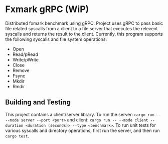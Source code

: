 # Fxmark gRPC (WiP)

Distributed fxmark benchmark using gRPC. Project uses gRPC to pass basic file related syscalls from a client to a file server that executes the relevent syscalls and returns the result to the client. Currently, this program supports the following syscalls and file system operations:

- Open
- Read/pRead
- Write/pWrite
- Close
- Remove
- Fsync
- Mkdir
- Rmdir

## Building and Testing

This project contains a client/server library. To run the server: ```cargo run -- --mode server --port <port>``` and client: ```cargo run -- --mode client --duration <duration (seconds)> --type <benchmark>```. To run unit tests for various syscalls and directory operations, first run the server, and then run ```cargo test```.
